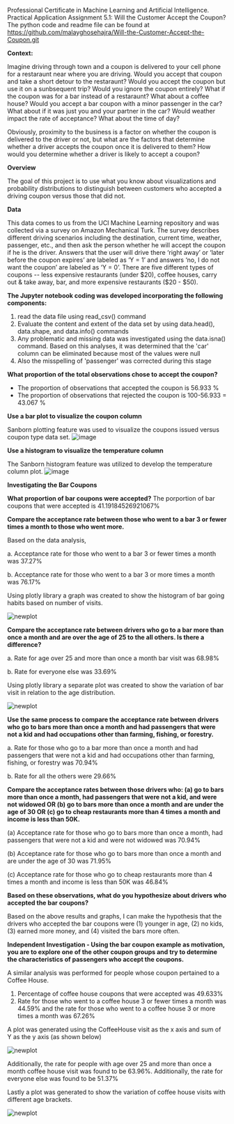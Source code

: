 Professional Certificate in Machine Learning and Artificial Intelligence. Practical Application Assignment 5.1: Will the Customer Accept the Coupon?
The python code and readme file can be found at https://github.com/malayghosehajra/Will-the-Customer-Accept-the-Coupon.git

**Context:**

Imagine driving through town and a coupon is delivered to your cell phone for a restaraunt near where you are driving. Would you accept that coupon and take a short detour to the restaraunt? Would you accept the coupon but use it on a sunbsequent trip? Would you ignore the coupon entirely? What if the coupon was for a bar instead of a restaraunt? What about a coffee house? Would you accept a bar coupon with a minor passenger in the car? What about if it was just you and your partner in the car? Would weather impact the rate of acceptance? What about the time of day?

Obviously, proximity to the business is a factor on whether the coupon is delivered to the driver or not, but what are the factors that determine whether a driver accepts the coupon once it is delivered to them? How would you determine whether a driver is likely to accept a coupon?

**Overview**

The goal of this project is to use what you know about visualizations and probability distributions to distinguish between customers who accepted a driving coupon versus those that did not.

**Data**

This data comes to us from the UCI Machine Learning repository and was collected via a survey on Amazon Mechanical Turk. The survey describes different driving scenarios including the destination, current time, weather, passenger, etc., and then ask the person whether he will accept the coupon if he is the driver. Answers that the user will drive there ‘right away’ or ‘later before the coupon expires’ are labeled as ‘Y = 1’ and answers ‘no, I do not want the coupon’ are labeled as ‘Y = 0’. There are five different types of coupons -- less expensive restaurants (under \$20), coffee houses, carry out & take away, bar, and more expensive restaurants (\$20 - \$50).

**The Jupyter notebook coding was developed incorporating the following components:**
1. read the data file using read_csv() command
2. Evaluate the content and extent of the data set by using data.head(), data.shape, and data.info() commands
3. Any problematic and missing data was investigated using the data.isna() command. Based on this analyses, it was determined that the 'car' column can be eliminated because most of the values were null
4. Also the misspelling of 'passenger' was corrected during this stage


**What proportion of the total observations chose to accept the coupon?**
   * The proportion of observations that accepted the coupon is 56.933 %
   * The proportion of observations that rejected the coupon is  100-56.933 = 43.067 %

**Use a bar plot to visualize the coupon column**

Sanborn plotting feature was used to visualize the coupons issued versus coupon type data set.
![image](https://github.com/malayghosehajra/Will-the-Customer-Accept-the-Coupon/assets/148172622/8f0aa6d0-a2b0-4756-a00e-337a0f5cedf0)


**Use a histogram to visualize the temperature column**

The Sanborn histogram feature was utilized to develop the temperature column plot.
![image](https://github.com/malayghosehajra/Will-the-Customer-Accept-the-Coupon/assets/148172622/dbba4c97-693e-4a6a-b71e-df838afddad3)

**Investigating the Bar Coupons**

**What proportion of bar coupons were accepted?**
The porportion of bar coupons that were accepted is 41.19184526921067%

**Compare the acceptance rate between those who went to a bar 3 or fewer times a month to those who went more.**

Based on the data analysis,

a. Acceptance rate for those who went to a bar 3 or fewer times a month was 37.27%

b. Acceptance rate for those who went to a bar 3 or more times a month was 76.17%

Using plotly library a graph was created to show the histogram of bar going habits based on number of visits.

![newplot](https://github.com/malayghosehajra/Will-the-Customer-Accept-the-Coupon/assets/148172622/b2f6e416-1737-44e3-be06-bf01bd6c1834)

**Compare the acceptance rate between drivers who go to a bar more than once a month and are over the age of 25 to the all others. Is there a difference?**

a. Rate for age over 25 and more than once a month bar visit was 68.98%

b. Rate for everyone else was 33.69%


Using plotly library a separate plot was created to show the variation of bar visit in relation to the age distribution.

![newplot](https://github.com/malayghosehajra/Will-the-Customer-Accept-the-Coupon/assets/148172622/e9d7d128-f53b-47d6-b1ee-a609113d805a)


**Use the same process to compare the acceptance rate between drivers who go to bars more than once a month and had passengers that were not a kid and had occupations other than farming, fishing, or forestry.**

a. Rate for those who go to a bar more than once a month and had passengers that were not a kid and had occupations other than farming, fishing, or forestry was 70.94%

b. Rate for all the others were 29.66%


**Compare the acceptance rates between those drivers who: (a) go to bars more than once a month, had passengers that were not a kid, and were not widowed OR (b) go to bars more than once a month and are under the age of 30 OR (c) go to cheap restaurants more than 4 times a month and income is less than 50K.**

(a) Acceptance rate for those who go to bars more than once a month, had passengers that were not a kid and were not widowed was 70.94%

(b) Acceptance rate for those who go to bars more than once a month and are under the age of 30 was 71.95%

(c) Acceptance rate for those who go to cheap restaurants more than 4 times a month and income is less than 50K was 46.84%

**Based on these observations, what do you hypothesize about drivers who accepted the bar coupons?**


Based on the above results and graphs, I can make the hypothesis that the drivers who accepted the bar coupons were (1) younger in age, (2) no kids, (3) earned more money, and (4) visited the bars more often.




**Independent Investigation - Using the bar coupon example as motivation, you are to explore one of the other coupon groups and try to determine the characteristics of passengers who accept the coupons.**

A similar analysis was performed for people whose coupon pertained to a Coffee House.

1. Percentage of coffee house coupons that were accepted was 49.633%
2. Rate for those who went to a coffee house 3 or fewer times a month was 44.59% and the rate for those who went to a coffee house 3 or more times a month was 67.26%

A plot was generated using the CoffeeHouse visit as the x axis and sum of Y as the y axis (as shown below)

![newplot](https://github.com/malayghosehajra/Will-the-Customer-Accept-the-Coupon/assets/148172622/742ab304-3550-4a89-8b01-742016633867)


Additionally, the rate for people with age over 25 and more than once a month coffee house visit was found to be 63.96%. Additionally, the rate for everyone else was found to be 51.37%


Lastly a plot was generated to show the variation of coffee house visits with different age brackets.

![newplot](https://github.com/malayghosehajra/Will-the-Customer-Accept-the-Coupon/assets/148172622/fe74711a-53b7-48bb-be75-2cdbb8f9cc84)



